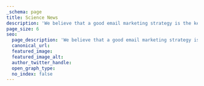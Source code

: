 ```yaml
---
_schema: page
title: Science News
description: 'We believe that a good email marketing strategy is the key to growth. So we’re helping you grow your business with tools and resources that make email marketing easy.'
page_size: 6
seo:
  page_description: 'We believe that a good email marketing strategy is the key to growth. So we’re helping you grow your business with tools and resources that make email marketing easy.'
  canonical_url:
  featured_image:
  featured_image_alt:
  author_twitter_handle:
  open_graph_type:
  no_index: false
---
```

